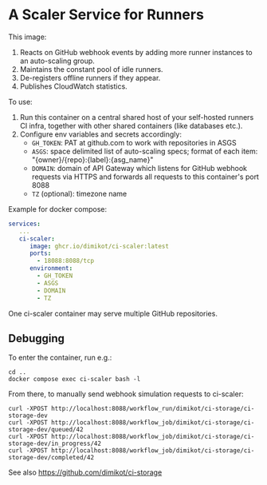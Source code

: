 # A Scaler Service for Runners

This image:

1. Reacts on GitHub webhook events by adding more runner instances to an
   auto-scaling group.
2. Maintains the constant pool of idle runners.
3. De-registers offline runners if they appear.
4. Publishes CloudWatch statistics.

To use:

1. Run this container on a central shared host of your self-hosted runners CI
   infra, together with other shared containers (like databases etc.).
2. Configure env variables and secrets accordingly:
   - `GH_TOKEN`: PAT at github.com to work with repositories in ASGS
   - `ASGS`: space delimited list of auto-scaling specs; format of each item:
     "{owner}/{repo}:{label}:{asg_name}"
   - `DOMAIN`: domain of API Gateway which listens for GitHub webhook
     requests via HTTPS and forwards all requests to this container's port 8088
   - `TZ` (optional): timezone name

Example for docker compose:

```yml
services:
   ...
   ci-scaler:
      image: ghcr.io/dimikot/ci-scaler:latest
      ports:
        - 18088:8088/tcp
      environment:
        - GH_TOKEN
        - ASGS
        - DOMAIN
        - TZ
```

One ci-scaler container may serve multiple GitHub repositories.

## Debugging

To enter the container, run e.g.:

```
cd ..
docker compose exec ci-scaler bash -l
```

From there, to manually send webhook simulation requests to ci-scaler:

```
curl -XPOST http://localhost:8088/workflow_run/dimikot/ci-storage/ci-storage-dev
curl -XPOST http://localhost:8088/workflow_job/dimikot/ci-storage/ci-storage-dev/queued/42
curl -XPOST http://localhost:8088/workflow_job/dimikot/ci-storage/ci-storage-dev/in_progress/42
curl -XPOST http://localhost:8088/workflow_job/dimikot/ci-storage/ci-storage-dev/completed/42
```

See also https://github.com/dimikot/ci-storage
